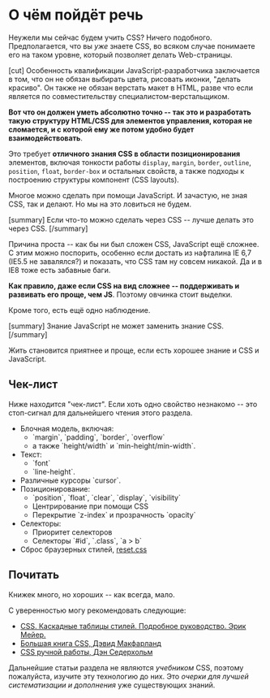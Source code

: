 # О чём пойдёт речь

Неужели мы сейчас будем учить CSS? Ничего подобного. Предполагается, что вы *уже* знаете CSS, во всяком случае понимаете его на таком уровне, который позволяет делать Web-страницы.

[cut]
Особенность квалификации JavaScript-разработчика заключается в том, что он не обязан выбирать цвета, рисовать иконки, "делать красиво". Он также не обязан верстать макет в HTML, разве что если является по совместительству специалистом-верстальщиком. 

**Вот что он должен уметь абсолютно точно -- так это и разработать такую структуру HTML/CSS для элементов управления, которая не сломается, и с которой ему же потом удобно будет взаимодействовать**. 

Это требует **отличного знания CSS в области позиционирования** элементов, включая тонкости работы `display`, `margin`, `border`, `outline`, `position`, `float`, `border-box` и остальных свойств, а также подходы к построению структуры компонент (CSS layouts).

Многое можно сделать при помощи JavaScript. И зачастую, не зная CSS, так и делают. Но мы на это ловиться не будем.

[summary]
Если что-то можно сделать через CSS -- лучше делать это через CSS.
[/summary]

Причина проста -- как бы ни был сложен CSS, JavaScript ещё сложнее. С этим можно поспорить, особенно если достать из нафталина IE 6,7 (IE5.5 не завалялся?) и показать, что CSS там ну совсем никакой. Да и в IE8 тоже есть забавные баги. 

**Как правило, даже если CSS на вид сложнее -- поддерживать и развивать его проще, чем JS**. Поэтому овчинка стоит выделки.

Кроме того, есть ещё одно наблюдение.

[summary]
Знание JavaScript не может заменить знание CSS.
[/summary]

Жить становится приятнее и проще, если есть хорошее знание и CSS и JavaScript. 

## Чек-лист

Ниже находится "чек-лист". Если хоть одно свойство незнакомо -- это стоп-сигнал для дальнейшего чтения этого раздела.

<ul>
<li>Блочная модель, включая:
<ul>
<li>`margin`, `padding`, `border`, `overflow`</li>
<li>а также `height/width` и `min-height/min-width`.</li>
</ul>
</li>
<li>Текст:
<ul>
<li>`font`</li><li>`line-height`.</li>
</ul></li>
<li>Различные курсоры `cursor`.</li>
<li>Позиционирование:
<ul><li>`position`, `float`, `clear`, `display`, `visibility`</li>
<li>Центрирование при помощи CSS</li>
<li>Перекрытие `z-index` и прозрачность `opacity`</li>
</ul>
</li>
<li>Cелекторы:
<ul><li>Приоритет селекторов</li>
<li>Селекторы `#id`, `.class`, `a > b`</li>
</ul>
</li>
<li>Сброс браузерных стилей, <a href="http://meyerweb.com/eric/tools/css/reset/">reset.css</a>
</li>
</ul>

## Почитать 

Книжек много, но хороших -- как всегда, мало. 

С уверенностью могу рекомендовать следующие:

<ul>
<li><a href="http://www.ozon.ru/context/detail/id/3881079/?partner=iliakan">CSS. Каскадные таблицы стилей. Подробное руководство. Эрик Мейер.</a>
<li><a href="http://www.ozon.ru/context/detail/id/5647176/?partner=iliakan">Большая книга CSS, Дэвид Макфарланд</a></li>
<li><a href="http://www.ozon.ru/context/detail/id/5510936/?partner=iliakan">CSS ручной работы, Дэн Седерхольм</a></li>
</ul>

Дальнейшие статьи раздела не являются *учебником* CSS, поэтому пожалуйста, изучите эту технологию до них. Это *очерки для лучшей систематизации и дополнения* уже существующих знаний.